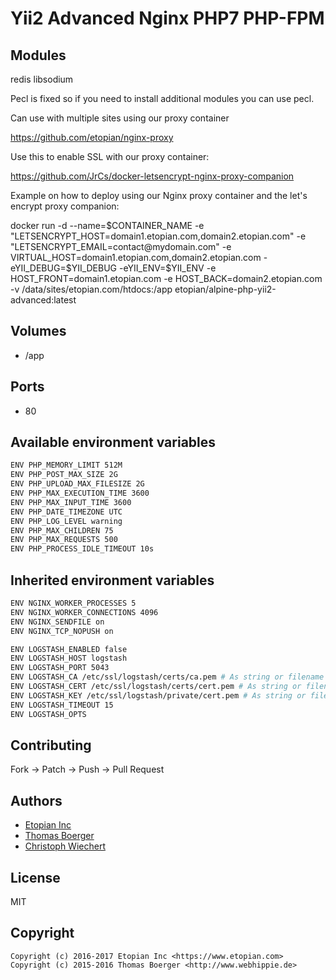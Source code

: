 # Yii2 Advanced Nginx PHP7 PHP-FPM

## Modules

redis
libsodium

Pecl is fixed so if you need to install additional modules you can use pecl.

Can use with multiple sites using our proxy container

https://github.com/etopian/nginx-proxy

Use this to enable SSL with our proxy container:

https://github.com/JrCs/docker-letsencrypt-nginx-proxy-companion


Example on how to deploy using our Nginx proxy container and the let's encrypt proxy companion:

docker run -d --name=$CONTAINER_NAME -e "LETSENCRYPT_HOST=domain1.etopian.com,domain2.etopian.com" -e "LETSENCRYPT_EMAIL=contact@mydomain.com" -e VIRTUAL_HOST=domain1.etopian.com,domain2.etopian.com -eYII_DEBUG=$YII_DEBUG -eYII_ENV=$YII_ENV -e HOST_FRONT=domain1.etopian.com -e HOST_BACK=domain2.etopian.com -v /data/sites/etopian.com/htdocs:/app etopian/alpine-php-yii2-advanced:latest

## Volumes

* /app


## Ports

* 80


## Available environment variables

```bash
ENV PHP_MEMORY_LIMIT 512M
ENV PHP_POST_MAX_SIZE 2G
ENV PHP_UPLOAD_MAX_FILESIZE 2G
ENV PHP_MAX_EXECUTION_TIME 3600
ENV PHP_MAX_INPUT_TIME 3600
ENV PHP_DATE_TIMEZONE UTC
ENV PHP_LOG_LEVEL warning
ENV PHP_MAX_CHILDREN 75
ENV PHP_MAX_REQUESTS 500
ENV PHP_PROCESS_IDLE_TIMEOUT 10s
```


## Inherited environment variables

```bash
ENV NGINX_WORKER_PROCESSES 5
ENV NGINX_WORKER_CONNECTIONS 4096
ENV NGINX_SENDFILE on
ENV NGINX_TCP_NOPUSH on
```

```bash
ENV LOGSTASH_ENABLED false
ENV LOGSTASH_HOST logstash
ENV LOGSTASH_PORT 5043
ENV LOGSTASH_CA /etc/ssl/logstash/certs/ca.pem # As string or filename
ENV LOGSTASH_CERT /etc/ssl/logstash/certs/cert.pem # As string or filename
ENV LOGSTASH_KEY /etc/ssl/logstash/private/cert.pem # As string or filename
ENV LOGSTASH_TIMEOUT 15
ENV LOGSTASH_OPTS
```


## Contributing

Fork -> Patch -> Push -> Pull Request


## Authors
* [Etopian Inc](https://github.com/etopian)
* [Thomas Boerger](https://github.com/tboerger)
* [Christoph Wiechert](https://github.com/psi-4ward)


## License

MIT


## Copyright

```
Copyright (c) 2016-2017 Etopian Inc <https://www.etopian.com>
Copyright (c) 2015-2016 Thomas Boerger <http://www.webhippie.de>
```
